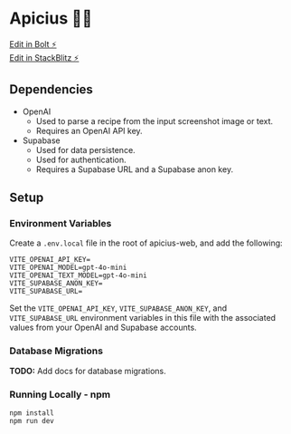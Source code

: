 # Apicius 🧑‍🍳

[Edit in Bolt ⚡️](https://bolt.new/~/github.com/gromer/apicius-web)  
[Edit in StackBlitz ⚡️](https://stackblitz.com/~/github.com/gromer/apicius-web)

## Dependencies

- OpenAI
  - Used to parse a recipe from the input screenshot image or text.
  - Requires an OpenAI API key.
- Supabase
  - Used for data persistence.
  - Used for authentication.
  - Requires a Supabase URL and a Supabase anon key.

## Setup

### Environment Variables

Create a `.env.local` file in the root of apicius-web, and add the following:

```
VITE_OPENAI_API_KEY=
VITE_OPENAI_MODEL=gpt-4o-mini
VITE_OPENAI_TEXT_MODEL=gpt-4o-mini
VITE_SUPABASE_ANON_KEY=
VITE_SUPABASE_URL=
```

Set the `VITE_OPENAI_API_KEY`, `VITE_SUPABASE_ANON_KEY`, and `VITE_SUPABASE_URL` environment variables in this file with the associated values from your OpenAI and Supabase accounts.

### Database Migrations

**TODO:** Add docs for database migrations.

### Running Locally - npm

```
npm install
npm run dev
```
